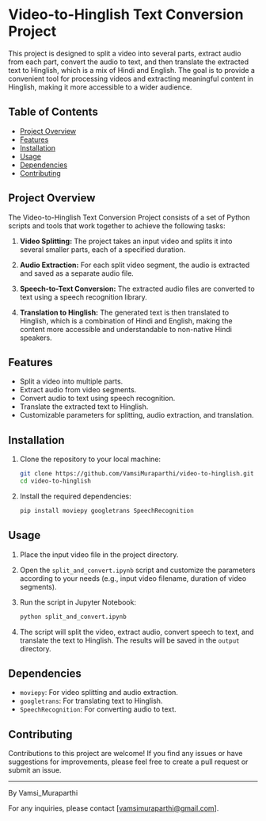 # Video-to-Hinglish Text Conversion Project

This project is designed to split a video into several parts, extract audio from each part, convert the audio to text, and then translate the extracted text to Hinglish, which is a mix of Hindi and English. The goal is to provide a convenient tool for processing videos and extracting meaningful content in Hinglish, making it more accessible to a wider audience.

## Table of Contents

- [Project Overview](#project-overview)
- [Features](#features)
- [Installation](#installation)
- [Usage](#usage)
- [Dependencies](#dependencies)
- [Contributing](#contributing)

## Project Overview

The Video-to-Hinglish Text Conversion Project consists of a set of Python scripts and tools that work together to achieve the following tasks:

1. **Video Splitting:** The project takes an input video and splits it into several smaller parts, each of a specified duration.

2. **Audio Extraction:** For each split video segment, the audio is extracted and saved as a separate audio file.

3. **Speech-to-Text Conversion:** The extracted audio files are converted to text using a speech recognition library.

4. **Translation to Hinglish:** The generated text is then translated to Hinglish, which is a combination of Hindi and English, making the content more accessible and understandable to non-native Hindi speakers.

## Features

- Split a video into multiple parts.
- Extract audio from video segments.
- Convert audio to text using speech recognition.
- Translate the extracted text to Hinglish.
- Customizable parameters for splitting, audio extraction, and translation.

## Installation

1. Clone the repository to your local machine:

   ```bash
   git clone https://github.com/VamsiMuraparthi/video-to-hinglish.git
   cd video-to-hinglish
   ```

2. Install the required dependencies:

   ```bash
   pip install moviepy googletrans SpeechRecognition
   ```

## Usage

1. Place the input video file in the project directory.

2. Open the `split_and_convert.ipynb` script and customize the parameters according to your needs (e.g., input video filename, duration of video segments).

3. Run the script in Jupyter Notebook:

   ```bash
   python split_and_convert.ipynb
   ```

4. The script will split the video, extract audio, convert speech to text, and translate the text to Hinglish. The results will be saved in the `output` directory.

## Dependencies

- `moviepy`: For video splitting and audio extraction.
- `googletrans`: For translating text to Hinglish.
- `SpeechRecognition`: For converting audio to text.

## Contributing

Contributions to this project are welcome! If you find any issues or have suggestions for improvements, please feel free to create a pull request or submit an issue.


---

By Vamsi_Muraparthi

For any inquiries, please contact [vamsimuraparthi@gmail.com].
